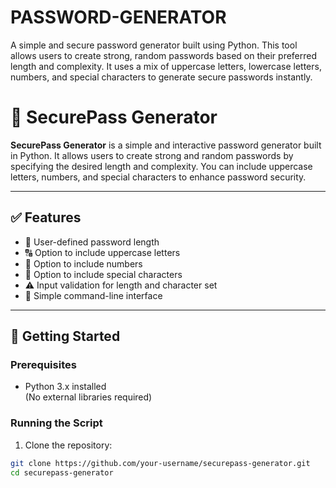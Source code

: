 # PASSWORD-GENERATOR
A simple and secure password generator built using Python. This tool allows users to create strong, random passwords based on their preferred length and complexity. It uses a mix of uppercase letters, lowercase letters, numbers, and special characters to generate secure passwords instantly.
# 🔐 SecurePass Generator

**SecurePass Generator** is a simple and interactive password generator built in Python. It allows users to create strong and random passwords by specifying the desired length and complexity. You can include uppercase letters, numbers, and special characters to enhance password security.

---

## ✅ Features

- 📏 User-defined password length  
- 🔠 Option to include uppercase letters  
- 🔢 Option to include numbers  
- 🔣 Option to include special characters  
- ⚠️ Input validation for length and character set  
- 💬 Simple command-line interface

---

## 🚀 Getting Started

### Prerequisites

- Python 3.x installed  
(No external libraries required)

### Running the Script

1. Clone the repository:

```bash
git clone https://github.com/your-username/securepass-generator.git
cd securepass-generator

